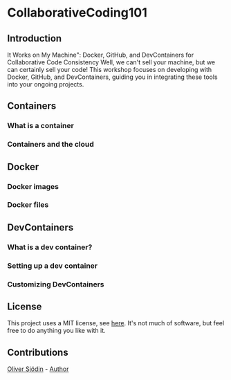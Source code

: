 # CollaborativeCoding101
## Introduction

It Works on My Machine": Docker, GitHub, and DevContainers for Collaborative Code Consistency  Well, we can't sell your machine, but we can certainly sell your code! This workshop focuses on developing with Docker, GitHub, and DevContainers, guiding you in integrating these tools into your ongoing projects.

## Containers
### What is a container
### Containers and the cloud

## Docker 
### Docker images
### Docker files

## DevContainers
### What is a dev container? 
### Setting up a dev container
### Customizing DevContainers

## License

This project uses a MIT license, see [here](./LICENSE). It's not much of software, but feel free to do anything you like with it. 

## Contributions

[Oliver Sjödin](https://github.com/Uplink036) - [Author](https://github.com/Uplink036/CollaborativeCoding101)